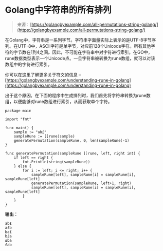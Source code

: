 <!--yml

分类：未分类

日期：2024-10-13 06:13:19

-->

# Golang中字符串的所有排列

> 来源：[https://golangbyexample.com/all-permutations-string-golang/](https://golangbyexample.com/all-permutations-string-golang/)

在Golang中，字符串是一系列字节。字符串字面量实际上表示的是UTF-8字节序列。在UTF-8中，ASCII字符是单字节，对应前128个Unicode字符。所有其他字符的字节数在1到4之间。因此，不可能在字符串中对字符进行索引。在GO中，rune数据类型表示一个Unicode点。一旦字符串被转换为rune数组，就可以对该数组中的字符进行索引。

你可以在这里了解更多关于符文的信息 – [https://golangbyexample.com/understanding-rune-in-golang](https://golangbyexample.com/understanding-rune-in-golang)

出于这个原因，在下面的程序中生成排列时，我们首先将字符串转换为rune数组，以便能够对rune数组进行索引，从而获取单个字符。

```
package main

import "fmt"

func main() {
    sample := "ab£"
    sampleRune := []rune(sample)
    generatePermutation(sampleRune, 0, len(sampleRune)-1)
}

func generatePermutation(sampleRune []rune, left, right int) {
    if left == right {
        fmt.Println(string(sampleRune))
    } else {
        for i := left; i <= right; i++ {
            sampleRune[left], sampleRune[i] = sampleRune[i], sampleRune[left]
            generatePermutation(sampleRune, left+1, right)
            sampleRune[left], sampleRune[i] = sampleRune[i], sampleRune[left]
        }
    }
}
```

**输出：**

```
ab£
a£b
ba£
b£a
£ba
£ab
```
